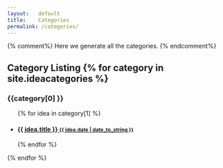 ```yaml
---
layout:   default
title:    Categories
permalink: /categories/
---
```

{% comment%}
Here we generate all the categories.
{% endcomment%}
<h2>Category Listing
{% for category in site.ideacategories %}
  <h3>{{category[0] }}</h3>
  <ul>
  {% for idea in category[1] %}
    <li>
      <h4><a href="{{baseurl}}{{ idea.url }}">
        {{ idea.title }}
        <small>{{ idea.date | date_to_string }}</small>
      </a></h4>
    </li>
  {% endfor %}
  </ul>
{% endfor %}
